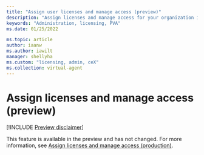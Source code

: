 ```yaml
---
title: "Assign user licenses and manage access (preview)"
description: "Assign licenses and manage access for your organization in Power Virtual Agents preview."
keywords: "Administration, licensing, PVA"
ms.date: 01/25/2022

ms.topic: article
author: iaanw
ms.author: iawilt
manager: shellyha
ms.custom: "licensing, admin, ceX"
ms.collection: virtual-agent
---
```


# Assign licenses and manage access (preview)

[!INCLUDE [Preview disclaimer](includes/public-preview-disclaimer.md)]

This feature is available in the preview and has not changed. For more information, see [Assign licenses and manage access (production)](../requirements-licensing.md).
